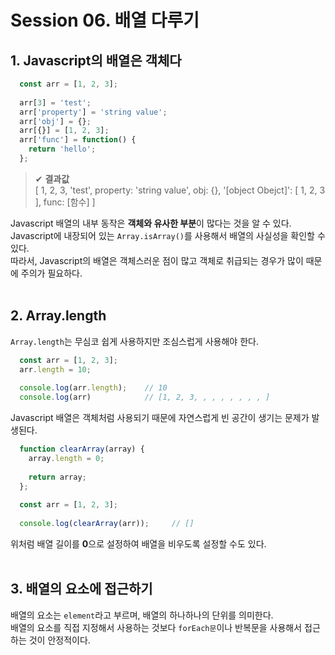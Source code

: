 # Session 06. 배열 다루기
## 1. Javascript의 배열은 객체다
```javascript
  const arr = [1, 2, 3];
  
  arr[3] = 'test';
  arr['property'] = 'string value';
  arr['obj'] = {};
  arr[{}] = [1, 2, 3];
  arr['func'] = function() {
    return 'hello';
  };
```
> ✔ <b>결과값</b><br>
> [ 1, 2, 3, 'test', property: 'string value', obj: {}, '[object Obejct]': [ 1, 2, 3 ], func: [함수] ]

Javascript 배열의 내부 동작은 <b>객체와 유사한 부분</b>이 많다는 것을 알 수 있다.<br>
Javascript에 내장되어 있는 `Array.isArray()`를 사용해서 배열의 사실성을 확인할 수 있다.<br>
따라서, Javascript의 배열은 객체스러운 점이 많고 객체로 취급되는 경우가 많이 때문에 주의가 필요하다.<br>
<br>

## 2. Array.length
`Array.length`는 무심코 쉽게 사용하지만 조심스럽게 사용해야 한다.<br>
```javascript
  const arr = [1, 2, 3];
  arr.length = 10;
  
  console.log(arr.length);    // 10
  console.log(arr)            // [1, 2, 3, , , , , , , , ]
```
Javascript 배열은 객체처럼 사용되기 때문에 자연스럽게 빈 공간이 생기는 문제가 발생된다.<br>
```javascript
  function clearArray(array) {
    array.length = 0;
    
    return array;
  };
  
  const arr = [1, 2, 3];
  
  console.log(clearArray(arr));     // []
```
위처럼 배열 길이를 <b>0</b>으로 설정하여 배열을 비우도록 설정할 수도 있다.<br>
<br>

## 3. 배열의 요소에 접근하기
배열의 요소는 `element`라고 부르며, 배열의 하나하나의 단위를 의미한다.<br>
배열의 요소를 직접 지정해서 사용하는 것보다 `forEach문`이나 반복문을 사용해서 접근하는 것이 안정적이다.<br>
